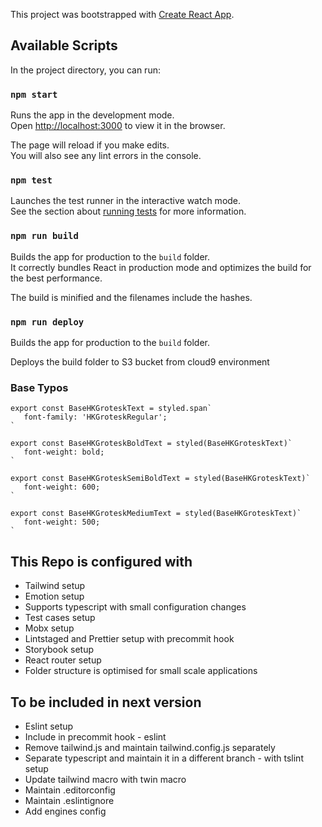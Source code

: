 This project was bootstrapped with [Create React App](https://github.com/facebook/create-react-app).

## Available Scripts

In the project directory, you can run:

### `npm start`

Runs the app in the development mode.<br />
Open [http://localhost:3000](http://localhost:3000) to view it in the browser.

The page will reload if you make edits.<br />
You will also see any lint errors in the console.

### `npm test`

Launches the test runner in the interactive watch mode.<br />
See the section about [running tests](https://facebook.github.io/create-react-app/docs/running-tests) for more information.

### `npm run build`

Builds the app for production to the `build` folder.<br />
It correctly bundles React in production mode and optimizes the build for the best performance.

The build is minified and the filenames include the hashes.<br />

### `npm run deploy`

Builds the app for production to the `build` folder.<br />

Deploys the build folder to S3 bucket from cloud9 environment

### Base Typos

```
export const BaseHKGroteskText = styled.span`
   font-family: 'HKGroteskRegular';
`

export const BaseHKGroteskBoldText = styled(BaseHKGroteskText)`
   font-weight: bold;
`

export const BaseHKGroteskSemiBoldText = styled(BaseHKGroteskText)`
   font-weight: 600;
`

export const BaseHKGroteskMediumText = styled(BaseHKGroteskText)`
   font-weight: 500;
`
```

## This Repo is configured with

- Tailwind setup
- Emotion setup
- Supports typescript with small configuration changes
- Test cases setup
- Mobx setup
- Lintstaged and Prettier setup with precommit hook
- Storybook setup
- React router setup
- Folder structure is optimised for small scale applications

## To be included in next version

- Eslint setup
- Include in precommit hook - eslint
- Remove tailwind.js and maintain tailwind.config.js separately
- Separate typescript and maintain it in a different branch - with tslint setup
- Update tailwind macro with twin macro
- Maintain .editorconfig
- Maintain .eslintignore
- Add engines config

